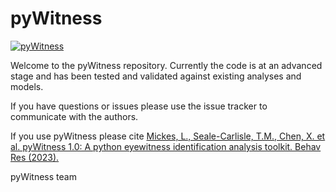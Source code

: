 # pyWitness

[![pyWitness](https://github.com/lmickes/pyWitness/actions/workflows/main.yml/badge.svg?branch=main)](https://github.com/lmickes/pyWitness/actions/workflows/main.yml)

Welcome to the pyWitness repository. Currently the code is at an advanced stage and has been tested and validated against existing analyses and models. 

If you have questions or issues please use the issue tracker to communicate with the authors.

If you use pyWitness please cite [Mickes, L., Seale-Carlisle, T.M., Chen, X. et al. pyWitness 1.0: A python eyewitness identification analysis toolkit. Behav Res (2023).](https://doi.org/10.3758/s13428-023-02108-2)


pyWitness team

